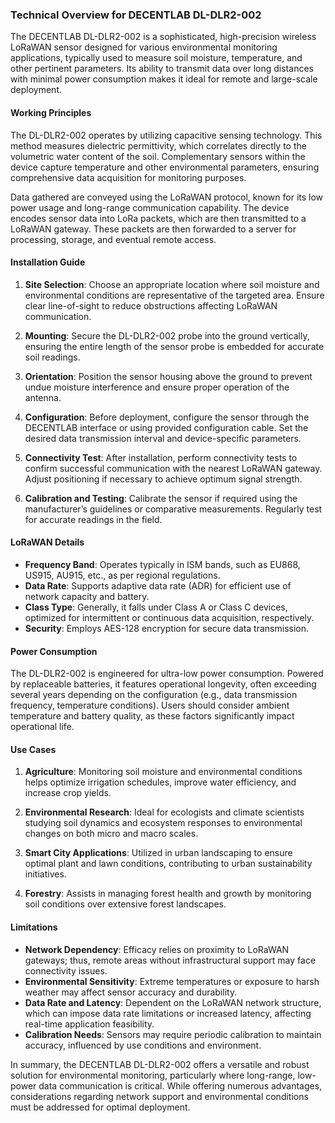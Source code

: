 ### Technical Overview for DECENTLAB DL-DLR2-002

The DECENTLAB DL-DLR2-002 is a sophisticated, high-precision wireless LoRaWAN sensor designed for various environmental monitoring applications, typically used to measure soil moisture, temperature, and other pertinent parameters. Its ability to transmit data over long distances with minimal power consumption makes it ideal for remote and large-scale deployment.

#### Working Principles

The DL-DLR2-002 operates by utilizing capacitive sensing technology. This method measures dielectric permittivity, which correlates directly to the volumetric water content of the soil. Complementary sensors within the device capture temperature and other environmental parameters, ensuring comprehensive data acquisition for monitoring purposes.

Data gathered are conveyed using the LoRaWAN protocol, known for its low power usage and long-range communication capability. The device encodes sensor data into LoRa packets, which are then transmitted to a LoRaWAN gateway. These packets are then forwarded to a server for processing, storage, and eventual remote access.

#### Installation Guide

1. **Site Selection**: Choose an appropriate location where soil moisture and environmental conditions are representative of the targeted area. Ensure clear line-of-sight to reduce obstructions affecting LoRaWAN communication.

2. **Mounting**: Secure the DL-DLR2-002 probe into the ground vertically, ensuring the entire length of the sensor probe is embedded for accurate soil readings.

3. **Orientation**: Position the sensor housing above the ground to prevent undue moisture interference and ensure proper operation of the antenna.

4. **Configuration**: Before deployment, configure the sensor through the DECENTLAB interface or using provided configuration cable. Set the desired data transmission interval and device-specific parameters.

5. **Connectivity Test**: After installation, perform connectivity tests to confirm successful communication with the nearest LoRaWAN gateway. Adjust positioning if necessary to achieve optimum signal strength.

6. **Calibration and Testing**: Calibrate the sensor if required using the manufacturer’s guidelines or comparative measurements. Regularly test for accurate readings in the field.

#### LoRaWAN Details

- **Frequency Band**: Operates typically in ISM bands, such as EU868, US915, AU915, etc., as per regional regulations.
- **Data Rate**: Supports adaptive data rate (ADR) for efficient use of network capacity and battery.
- **Class Type**: Generally, it falls under Class A or Class C devices, optimized for intermittent or continuous data acquisition, respectively.
- **Security**: Employs AES-128 encryption for secure data transmission.

#### Power Consumption

The DL-DLR2-002 is engineered for ultra-low power consumption. Powered by replaceable batteries, it features operational longevity, often exceeding several years depending on the configuration (e.g., data transmission frequency, temperature conditions). Users should consider ambient temperature and battery quality, as these factors significantly impact operational life.

#### Use Cases

1. **Agriculture**: Monitoring soil moisture and environmental conditions helps optimize irrigation schedules, improve water efficiency, and increase crop yields.
   
2. **Environmental Research**: Ideal for ecologists and climate scientists studying soil dynamics and ecosystem responses to environmental changes on both micro and macro scales.

3. **Smart City Applications**: Utilized in urban landscaping to ensure optimal plant and lawn conditions, contributing to urban sustainability initiatives.

4. **Forestry**: Assists in managing forest health and growth by monitoring soil conditions over extensive forest landscapes.

#### Limitations

- **Network Dependency**: Efficacy relies on proximity to LoRaWAN gateways; thus, remote areas without infrastructural support may face connectivity issues.
- **Environmental Sensitivity**: Extreme temperatures or exposure to harsh weather may affect sensor accuracy and durability.
- **Data Rate and Latency**: Dependent on the LoRaWAN network structure, which can impose data rate limitations or increased latency, affecting real-time application feasibility.
- **Calibration Needs**: Sensors may require periodic calibration to maintain accuracy, influenced by use conditions and environment.

In summary, the DECENTLAB DL-DLR2-002 offers a versatile and robust solution for environmental monitoring, particularly where long-range, low-power data communication is critical. While offering numerous advantages, considerations regarding network support and environmental conditions must be addressed for optimal deployment.